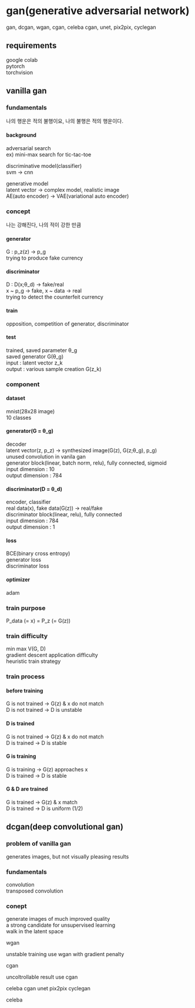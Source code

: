 # gan(generative adversarial network)
gan, dcgan, wgan, cgan, celeba cgan, unet, pix2pix, cyclegan

## requirements
google colab  
pytorch  
torchvision

## vanilla gan
### fundamentals
나의 행운은 적의 불행이요, 나의 불행은 적의 행운이다.

#### background
adversarial search  
ex) mini-max search for tic-tac-toe

discriminative model(classifier)  
svm -> cnn

generative model  
latent vector -> complex model, realistic image  
AE(auto encoder) -> VAE(variational auto encoder)

### concept
나는 강해진다, 나의 적이 강한 만큼

#### generator
G : p_z(z) -> p_g  
trying to produce fake currency

#### discriminator
D : D(x;θ_d) -> fake/real  
x ~ p_g -> fake, x ~ data -> real  
trying to detect the counterfeit currency

#### train
opposition, competition of generator, discriminator

#### test
trained, saved parameter θ_g  
saved generator G(θ_g)  
input : latent vector z_k  
output : various sample creation G(z_k)

### component
#### dataset
mnist(28x28 image)  
10 classes

#### generator(G = θ_g)
decoder  
latent vector(z, p_z) -> synthesized image(G(z), G(z;θ_g), p_g)  
unused convolution in vanila gan  
generator block(linear, batch norm, relu), fully connected, sigmoid  
input dimension : 10  
output dimension : 784

#### discriminator(D = θ_d)
encoder, classifier  
real data(x), fake data(G(z)) -> real/fake  
discriminator block(linear, relu), fully connected  
input dimension : 784  
output dimension : 1

#### loss
BCE(binary cross entropy)  
generator loss  
discriminator loss

#### optimizer
adam

### train purpose
P_data (= x) = P_z (= G(z))

### train difficulty
min max V(G, D)  
gradient descent application difficulty  
heuristic train strategy

### train process
#### before training
G is not trained -> G(z) & x do not match  
D is not trained -> D is unstable

#### D is trained
G is not trained -> G(z) & x do not match  
D is trained -> D is stable

#### G is training
G is training -> G(z) approaches x  
D is trained -> D is stable

#### G & D are trained
G is trained -> G(z) & x match  
D is trained -> D is uniform (1/2)

## dcgan(deep convolutional gan)
### problem of vanilla gan
generates images, but not visually pleasing results

### fundamentals
convolution  
transposed convolution

### conept
generate images of much improved quality  
a strong candidate for unsupervised learning  
walk in the latent space





wgan

unstable training
use wgan with gradient penalty

cgan

uncoltrollable result
use cgan

celeba cgan
unet
pix2pix
cyclegan



celeba


